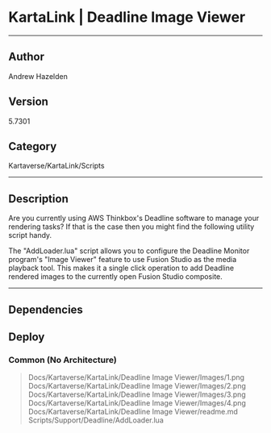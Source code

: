 # KartaLink | Deadline Image Viewer
___

## Author
Andrew Hazelden

## Version
5.7301

## Category
Kartaverse/KartaLink/Scripts

___

## Description
<p>Are you currently using AWS Thinkbox's Deadline software to manage your rendering tasks? If that is the case then you might find the following utility script handy.</p>

<p>The "AddLoader.lua" script allows you to configure the Deadline Monitor program's "Image Viewer" feature to use Fusion Studio as the media playback tool. This makes it a single click operation to add Deadline rendered images to the currently open Fusion Studio composite.</p>


___

## Dependencies

## Deploy

### Common (No Architecture)

> Docs/Kartaverse/KartaLink/Deadline Image Viewer/Images/1.png  
> Docs/Kartaverse/KartaLink/Deadline Image Viewer/Images/2.png  
> Docs/Kartaverse/KartaLink/Deadline Image Viewer/Images/3.png  
> Docs/Kartaverse/KartaLink/Deadline Image Viewer/Images/4.png  
> Docs/Kartaverse/KartaLink/Deadline Image Viewer/readme.md  
> Scripts/Support/Deadline/AddLoader.lua  
